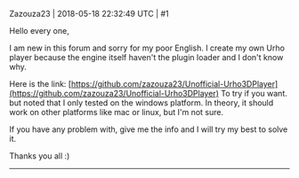 Zazouza23 | 2018-05-18 22:32:49 UTC | #1

Hello every one,

I am new in this forum and sorry for my poor English. I create my own Urho player because the engine itself haven't the plugin loader and I don't know why.

Here is the link: [https://github.com/zazouza23/Unofficial-Urho3DPlayer](https://github.com/zazouza23/Unofficial-Urho3DPlayer) To try if you want.
but noted that I only tested on the windows platform. In theory, it should work on other platforms like mac or linux, but I'm not sure.

If you have any problem with, give me the info and I will try my best to solve it.

Thanks you all :)

-------------------------

